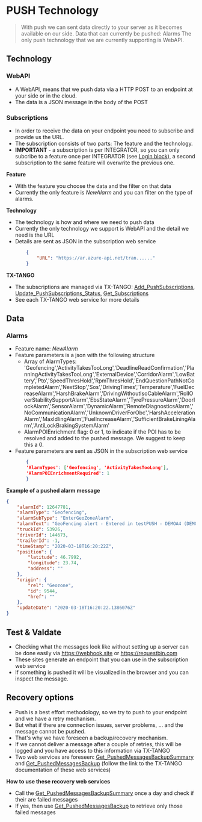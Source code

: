 <!-- docs/op/push/README.md -->
# PUSH Technology

> With push we can sent data directly to your server as it becomes available on our side.
> Data that can currently be pushed: Alarms
> The only push technology that we are currently supporting is WebAPI.

## Technology
### WebAPI
- A WebAPI, means that we push data via a HTTP POST to an endpoint at your side or in the cloud.
- The data is a JSON message in the body of the POST

### Subscriptions
- In order to receive the data on your endpoint you need to subscribe and provide us the URL.
- The subscription consists of two parts: The feature and the technology.
- **IMPORTANT** - a subscription is per INTEGRATOR, so you can only subcribe to a feature once per INTEGRATOR (see [Login block](/detail/loginblock.md)), a second subscription to the same feature will overwrite the previous one.

**Feature**
- With the feature you choose the data and the filter on that data
- Currently the only feature is _NewAlarm_ and you can filter on the type of alarms.

**Technology**
- The technology is how and where we need to push data
- Currently the only technology we support is WebAPI and the detail we need is the URL
- Details are sent as JSON in the subscription web service
	```json
		{
			"URL": "https://ar.azure-api.net/tran......"
		}
	```

**TX-TANGO**
- The subscriptions are managed via TX-TANGO: [Add_PushSubscriptions](/op/Add_PushSubscriptions/), [Update_PushSubscriptions_Status](/op/Update_PushSubscriptions_Status/), [Get_Subscriptions](/op/Get_PushSubscriptions/)
- See each TX-TANGO web service for more details

## Data
### Alarms
- Feature name: _NewAlarm_
- Feature parameters is a json with the following structure
	- Array of AlarmTypes: 'Geofencing','ActivityTakesTooLong','DeadlineReadConfirmation','PlanningActivityTakesTooLong','ExternalDevice','CorridorAlarm','LowBattery','Pto','SpeedThresHold','RpmThresHold','EndQuestionPathNotCompletedAlarm','NextStop','Sos','DrivingTimes','Temperature','FuelDecreaseAlarm','HarshBrakeAlarm','DrivingWithoutIsoCableAlarm','RollOverStabilitySupportAlarm','EbsStateAlarm','TyrePressureAlarm','DoorlockAlarm','SensorAlarm','DynamicAlarm','RemoteDiagnosticsAlarm','NoCommunicationAlarm','UnknownDriverForObc','HarshAccelerationAlarm','MaxIdlingAlarm','FuelIncreaseAlarm','SufficientBrakeLiningAlarm','AntiLockBrakingSystemAlarm'
	- AlarmPOIEnrichment flag: 0 or 1, to indicate if the POI has to be resolved and added to the pushed message. We suggest to keep this a 0.
- Feature parameters are sent as JSON in the subscription web service
	```json
		{
		'AlarmTypes': ['Geofencing', 'ActivityTakesTooLong'],
		'AlarmPOIEnrichmentRequired': 1
		}
	```

**Example of a pushed alarm message**
```json
{
    "alarmId": 12647781,
    "alarmType": "Geofencing",
    "alarmSubType": "EnterGeoZoneAlarm",
    "alarmText": "GeoFencing alert - Entered in testPUSH - DEMOA4 (DEMO ROMANIA).",
    "truckId": 53926,
    "driverId": 144673,
    "trailerId": -1,
    "timeStamp": "2020-03-18T16:20:22Z",
    "position": {
        "latitude": 46.7992,
        "longitude": 23.74,
        "address": ""
    },
    "origin": {
        "rel": "Geozone",
        "id": 9544,
        "href": ""
    },
    "updateDate": "2020-03-18T16:20:22.1386076Z"
}
```

## Test & Valdate
- Checking what the messages look like without setting up a server can be done easily via https://webhook.site or https://requestbin.com
- These sites generate an endpoint that you can use in the subscription web service
- If something is pushed it will be visualized in the browser and you can inspect the message.

## Recovery options
- Push is a best effort methodology, so we try to push to your endpoint and we have a retry mechanism.
- But what if there are connection issues, server problems, ... and the message cannot be pushed.
- That's why we have foreseen a backup/recovery mechanism.
- If we cannot deliver a message after a couple of retries, this will be logged and you have access to this information via TX-TANGO
- Two web services are foreseen: [Get_PushedMessagesBackupSummary](/op/Get_PushedMessagesBackupSummary/) and [Get_PushedMessagesBackup](/op/Get_PushedMessagesBackup/) (follow the link to the TX-TANGO documentation of these web services)

**How to use these recovery web services**
- Call the [Get_PushedMessagesBackupSummary](/op/Get_PushedMessagesBackupSummary/) once a day and check if their are failed messages
- If yes, then use [Get_PushedMessagesBackup](/op/Get_PushedMessagesBackup/) to retrieve only those failed messages
